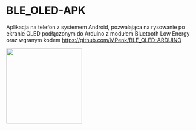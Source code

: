 # BLE_OLED-APK
Aplikacja na telefon z systemem Android, pozwalająca na rysowanie po ekranie OLED podłączonym do Arduino z  modułem Bluetooth Low Energy oraz wgranym kodem https://github.com/MPenk/BLE_OLED-ARDUINO


<img src="(https://github.com/MPenk/BLE_OLED-APK/blob/master/img/wyszukiwanie.jpg" width="200" height="200">
